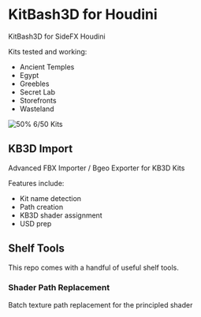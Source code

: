 # KitBash3D for Houdini
KitBash3D for SideFX Houdini

Kits tested and working:

- Ancient Temples
- Egypt
- Greebles
- Secret Lab
- Storefronts
- Wasteland

![50%](https://progress-bar.dev/50)   6/50 Kits

## KB3D Import

Advanced FBX Importer / Bgeo Exporter for KB3D Kits

Features include:

- Kit name detection
- Path creation
- KB3D shader assignment
- USD prep

## Shelf Tools

This repo comes with a handful of useful shelf tools.

### Shader Path Replacement

Batch texture path replacement for the principled shader